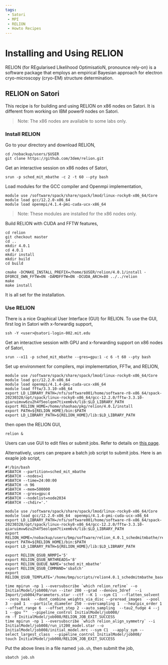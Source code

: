 ```yaml
---
tags:
 - Satori
 - MPI
 - RELION
 - Howto Recipes
---
```


# Installing and Using RELION

RELION (for REgularised LIkelihood OptimisatioN, pronounce rely-on) is a software package that employs an empirical Bayesian approach for electron cryo-microscopy (cryo-EM) structure determination. 

## RELION on Satori 

This recipe is for building and using RELION on x86 nodes on Satori. It is different from working on IBM power9 nodes on Satori. 

> Note: The x86 nodes are available to some labs only. 

### Install RELION

Go to your directory and download RELION,
```
cd /nobackup/users/$USER
git clone https://github.com/3dem/relion.git
```

Get an interactive session on x86 nodes of Satori,
```
srun -p sched_mit_mbathe -c 2 -t 60 --pty bash
```

Load modules for the GCC compiler and Openmpi implementation,  
```
module use /software/spack/share/spack/lmod/linux-rocky8-x86_64/Core
module load gcc/12.2.0-x86_64  
module load openmpi/4.1.4-pmi-cuda-ucx-x86_64 
```

> Note: These modules are installed for the x86 nodes only. 

Build RELION with CUDA and FFTW features,
```
cd relion
git checkout master 
cd ..
mkdir 4.0.1
cd 4.0.1
mkdir install
mkdir build
cd build

cmake -DCMAKE_INSTALL_PREFIX=/home/$USER/relion/4.0.1/install -DFORCE_OWN_FFTW=ON -DAMDFFTW=ON -DCUDA_ARCH=80 ../../relion
make
make install
```

It is all set for the installation.

### Use RELION

There is a nice Graphical User Interface (GUI) for RELION. To use the GUI, first log in Satori with x-forwardig support,
```
ssh -Y <user>@satori-login-002.mit.edu
```

Get an interactive session with GPU and x-forwarding support on x86 nodes of Satori,
```
srun --x11 -p sched_mit_mbathe --gres=gpu:1 -c 6 -t 60 --pty bash
```

Set up environment for compilers, mpi implementation, FFTw, and RELION,
```
module use /software/spack/share/spack/lmod/linux-rocky8-x86_64/Core
module load gcc/12.2.0-x86_64  
module load openmpi/4.1.4-pmi-cuda-ucx-x86_64 
module load fftw/3.3.10-x86_64
export LD_LIBRARY_PATH=/nfs/software001/home/software-r8-x86_64/spack-20230328/opt/spack/linux-rocky8-x86_64/gcc-12.2.0/fftw-3.3.10-qiaruimvw6zu2h4f5eolqom7tixem6vk/lib:$LD_LIBRARY_PATH
export RELION_HOME=/home/shaohao/pkg/relion/4.0.1/install
export PATH=${RELION_HOME}/bin:$PATH
export LD_LIBRARY_PATH=${RELION_HOME}/lib:$LD_LIBRARY_PATH
```

then open the RELION GUI, 
```
relion &
```

Users can use GUI to edit files or submit jobs. Refer to details on [this page](https://hpc.nih.gov/apps/RELION/index.html).

Alternatively, users can prepare a batch job script to submit jobs. Here is an exaple job script,
```
#!/bin/bash
#SBATCH --partition=sched_mit_mbathe
#SBATCH --nodes=1
#SBATCH --time=24:00:00
#SBATCH -n 96
#SBATCH --mem=500000
#SBATCH --gres=gpu:4
#SBATCH --nodelist=node2034
#SBATCH --chdir='.'

module use /software/spack/share/spack/lmod/linux-rocky8-x86_64/Core 
module load gcc/12.2.0-x86_64  openmpi/4.1.4-pmi-cuda-ucx-x86_64 
export LD_LIBRARY_PATH=/nfs/software001/home/software-r8-x86_64/spack-20230328/opt/spack/linux-rocky8-x86_64/gcc-12.2.0/fftw-3.3.10-qiaruimvw6zu2h4f5eolqom7tixem6vk/lib:$LD_LIBRARY_PATH
export RELION_HOME=/nobackup/users/bmp/software/relion_4.0.1_schedmitmbathe/relion/build
export PATH=${RELION_HOME}/bin:$PATH
export LD_LIBRARY_PATH=${RELION_HOME}/lib:$LD_LIBRARY_PATH

export RELION_QSUB_NRMPI='5'
export RELION_QSUB_NRTHREADS='8'
export RELION_QUEUE_NAME='sched_mit_mbathe'
export RELION_QSUB_COMMAND='sbatch'
export RELION_QSUB_TEMPLATE='/home/bmp/scripts/relion4.0.1_schedmitmbathe_base.sh'

time mpirun -np 1 --oversubscribe `which relion_refine` --o InitialModel/job008/run --iter 200 --grad --denovo_3dref  --i Import/job004/Parameters.star --ctf --K 1 --sym C1  --flatten_solvent  --zero_mask  --dont_combine_weights_via_disc --preread_images  --pool 3 --pad 1  --particle_diameter 250 --oversampling 1  --healpix_order 1  --offset_range 6  --offset_step 2 --auto_sampling  --tau2_fudge 4 --j 1 --gpu ""  --pipeline_control InitialModel/job008/
rm -f InitialModel/job008/RELION_JOB_EXIT_SUCCESS
time mpirun -np 1 --oversubscribe `which relion_align_symmetry` --i InitialModel/job008/run_it200_model.star --o InitialModel/job008/initial_model.mrc --sym C1  --apply_sym --select_largest_class  --pipeline_control InitialModel/job008/
touch InitialModel/job008/RELION_JOB_EXIT_SUCCESS
```

Put the above lines in a file named `job.sh`, then submit the job,
```
sbatch job.sh
```